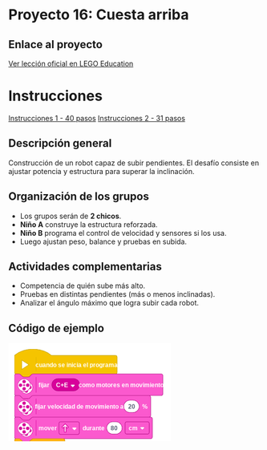 
# Proyecto 16: Cuesta arriba
## Enlace al proyecto
[Ver lección oficial en LEGO Education](https://education.lego.com/es-es/lessons/prime-training-trackers/this-is-uphill/)

# Instrucciones

[Instrucciones 1 - 40 pasos](https://assets.education.lego.com/v3/assets/blt293eea581807678a/bltfca70d091e5c8caa/5f3103a848bdc47f3f1e6a83/45678_biker_book1.pdf?locale=es-es)
[Instrucciones 2 - 31 pasos](https://assets.education.lego.com/v3/assets/blt293eea581807678a/blte4f14703699d8b0a/5f3103a548bdc47f3f1e6a7f/45678_biker_book2.pdf?locale=es-es)

## Descripción general
Construcción de un robot capaz de subir pendientes. El desafío consiste en ajustar potencia y estructura para superar la inclinación.

## Organización de los grupos
- Los grupos serán de **2 chicos**.
- **Niño A** construye la estructura reforzada.
- **Niño B** programa el control de velocidad y sensores si los usa.
- Luego ajustan peso, balance y pruebas en subida.

## Actividades complementarias
- Competencia de quién sube más alto.
- Pruebas en distintas pendientes (más o menos inclinadas).
- Analizar el ángulo máximo que logra subir cada robot.

## Código de ejemplo
![ciclistaCode](./img4/ciclistaCode.png)
